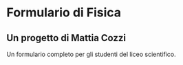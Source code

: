 # Formulario di Fisica
## Un progetto di Mattia Cozzi

Un formulario completo per gli studenti del liceo scientifico.
